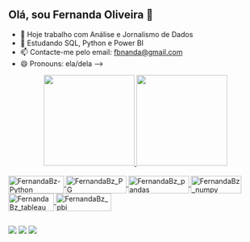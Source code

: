 ## Olá, sou Fernanda Oliveira 👋

- 🔭 Hoje trabalho com Análise e Jornalismo de Dados
- 🌱 Estudando SQL, Python e Power BI
- 📫 Contacte-me pelo email: fbnanda@gmail.com 
- 😄 Pronouns: ela/dela
-->

<div align="center">
  <a href="https://github.com/FernandaBz">
  <img height="180em" src="https://github-readme-stats.vercel.app/api?username=FernandaBz&show_icons=true&theme=synthwave"&include_all_commits=true&count_private=true"/>
  <img height="180em" src="https://github-readme-stats.vercel.app/api/top-langs/?username=FernandaBz&layout=compact&langs_count=7&theme=synthwave"/>
</div>
<div style="display: inline_block"><br>
  <img align="center" alt="FernandaBz-Python" height="35" width="110" src="https://img.shields.io/badge/python-3670A0?style=for-the-badge&logo=python&logoColor=ffdd54">
  <img align="center" alt="FernandaBz_PG" height="35" width="120" src="https://img.shields.io/badge/postgres-%23316192.svg?style=for-the-badge&logo=postgresql&logoColor=white">
  <img align="center" alt="FernandaBz_pandas" height="35" width="120" src="https://img.shields.io/badge/pandas-%23150458.svg?style=for-the-badge&logo=pandas&logoColor=white">
     <img align="center" alt="FernandaBz_numpy" height="35" width="100" src="https://img.shields.io/badge/numpy-%23013243.svg?style=for-the-badge&logo=numpy&logoColor=white">
  <img align="center" alt="FernandaBz_tableau" height="35" width="90" src="https://img.shields.io/badge/Tableau-E97627?style=for-the-badge&logo=Tableau&logoColor=white">
   <img align="center" alt="FernandaBz_pbi" height="35" width="110" src="https://img.shields.io/badge/PowerBI-E97627?style=for-the-badge&logo=PowerBI&logoColor=white">

  </div>
  
  ##
 
<div> 
 
 <a href="https://discord.gg/FernandaBZ#4014" target="_blank"><img src="https://img.shields.io/badge/Discord-7289DA?style=for-the-badge&logo=discord&logoColor=white" target="_blank"></a> 
  <a href = "mailto:fbnanda@gmail.com"><img src="https://img.shields.io/badge/-Gmail-%23333?style=for-the-badge&logo=gmail&logoColor=white" target="_blank"></a>
  <a href="https://www.linkedin.com/in/fernandabzoliveira/" target="_blank"><img src="https://img.shields.io/badge/-LinkedIn-%230077B5?style=for-the-badge&logo=linkedin&logoColor=white" target="_blank"></a> 
  
  
 
 </div>
